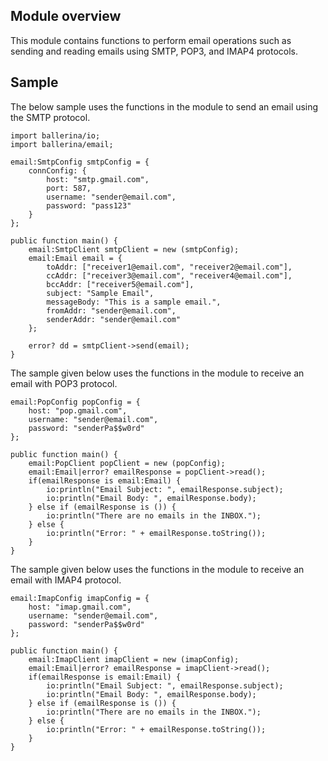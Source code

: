 ## Module overview

This module contains functions to perform email operations such as sending and reading emails using SMTP, POP3, and IMAP4 protocols.

## Sample

The below sample uses the functions in the module to send an email using the SMTP protocol.

```ballerina
import ballerina/io;
import ballerina/email;

email:SmtpConfig smtpConfig = {
    connConfig: {
        host: "smtp.gmail.com",
        port: 587,
        username: "sender@email.com",
        password: "pass123"
    }
};

public function main() {
    email:SmtpClient smtpClient = new (smtpConfig);
    email:Email email = {
        toAddr: ["receiver1@email.com", "receiver2@email.com"],
        ccAddr: ["receiver3@email.com", "receiver4@email.com"],
        bccAddr: ["receiver5@email.com"],
        subject: "Sample Email",
        messageBody: "This is a sample email.",
        fromAddr: "sender@email.com",
        senderAddr: "sender@email.com"
    };

    error? dd = smtpClient->send(email);
}
```

The sample given below uses the functions in the module to receive an email with POP3 protocol.

```ballerina
email:PopConfig popConfig = {
    host: "pop.gmail.com",
    username: "sender@email.com",
    password: "senderPa$$w0rd"
};

public function main() {
    email:PopClient popClient = new (popConfig);
    email:Email|error? emailResponse = popClient->read();
    if(emailResponse is email:Email) {
        io:println("Email Subject: ", emailResponse.subject);
        io:println("Email Body: ", emailResponse.body);
    } else if (emailResponse is ()) {
        io:println("There are no emails in the INBOX.");
    } else {
        io:println("Error: " + emailResponse.toString());
    }
}
```

The sample given below uses the functions in the module to receive an email with IMAP4 protocol.

```ballerina
email:ImapConfig imapConfig = {
    host: "imap.gmail.com",
    username: "sender@email.com",
    password: "senderPa$$w0rd"
};

public function main() {
    email:ImapClient imapClient = new (imapConfig);
    email:Email|error? emailResponse = imapClient->read();
    if(emailResponse is email:Email) {
        io:println("Email Subject: ", emailResponse.subject);
        io:println("Email Body: ", emailResponse.body);
    } else if (emailResponse is ()) {
        io:println("There are no emails in the INBOX.");
    } else {
        io:println("Error: " + emailResponse.toString());
    }
}
```
